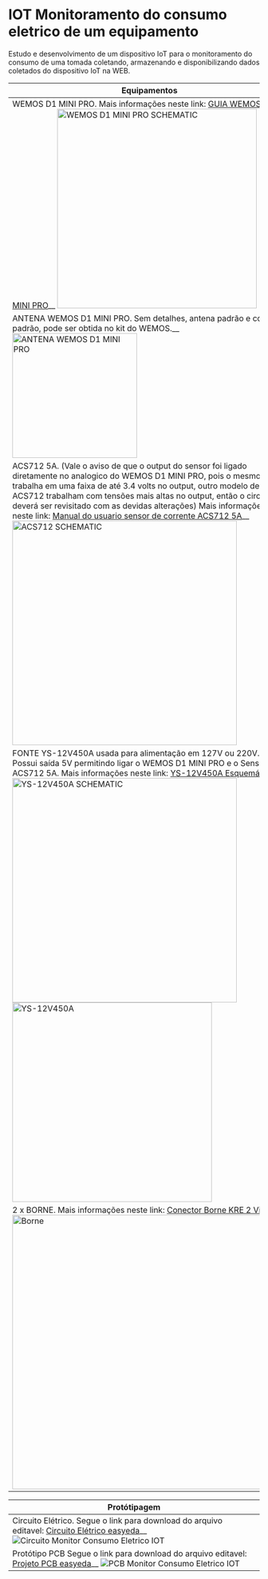 # IOT Monitoramento do consumo eletrico de um equipamento
Estudo e desenvolvimento de um dispositivo IoT para o monitoramento do consumo de uma tomada coletando, armazenando e disponibilizando dados coletados do dispositivo IoT na WEB.


|Equipamentos| 
| ------ |
| WEMOS D1 MINI PRO. Mais informações neste link: [GUIA WEMOS D1 MINI PRO](https://goo.gl/Gs3dgQ)__ <img alt="WEMOS D1 MINI PRO SCHEMATIC" src="https://github.com/filipecavalc/IOT-monitoramento-do-consumo-eletrico-de-um-equipamento/blob/master/wemos_d1_mini_pro_pinout.png" width="400"> |
| ANTENA WEMOS D1 MINI PRO. Sem detalhes, antena padrão e conector padrão, pode ser obtida no kit do WEMOS.__ <img alt="ANTENA WEMOS D1 MINI PRO" src="https://github.com/filipecavalc/IOT-monitoramento-do-consumo-eletrico-de-um-equipamento/blob/master/antena.jpg" width="250"> |
| ACS712 5A. (Vale o aviso de que o output do sensor foi ligado diretamente no analogico do WEMOS D1 MINI PRO, pois o mesmo trabalha em uma faixa de até 3.4 volts no output, outro modelo de ACS712 trabalham com tensões mais altas no output, então o circuito deverá ser revisitado com as devidas alterações) Mais informações neste link: [Manual do usuario sensor de corrente ACS712 5A](https://goo.gl/tzyDiZ)__ <img alt="ACS712 SCHEMATIC" src="https://raw.githubusercontent.com/filipecavalc/IOT-monitoramento-do-consumo-eletrico-de-um-equipamento/master/ACS-712-Pinouts.png" width="450"> |
| FONTE YS-12V450A usada para alimentação em 127V ou 220V. Possui saída 5V permitindo ligar o WEMOS D1 MINI PRO e o Sensor ACS712 5A. Mais informações neste link: [YS-12V450A Esquemático](https://goo.gl/hyTrNA)__ <img alt="YS-12V450A SCHEMATIC" src="https://github.com/filipecavalc/IOT-monitoramento-do-consumo-eletrico-de-um-equipamento/blob/master/ys-12v450a-Schematic.jpg" width="450"><img alt="YS-12V450A" src="https://github.com/filipecavalc/IOT-monitoramento-do-consumo-eletrico-de-um-equipamento/blob/master/ys-12v450a.JPG" width="400"> |
| 2 x BORNE. Mais informações neste link: [Conector Borne KRE 2 Vias](https://goo.gl/vKmvR2)__ <img alt="Borne" src="https://github.com/filipecavalc/IOT-monitoramento-do-consumo-eletrico-de-um-equipamento/blob/master/Borne.png" width="550"> |



| Protótipagem | 
| ------ |
| Circuito Elétrico. Segue o link para download do arquivo editavel: [Circuito Elétrico easyeda](https://goo.gl/VcahGX)__ <img alt="Circuito Monitor Consumo Eletrico IOT" src="https://github.com/filipecavalc/IOT-monitoramento-do-consumo-eletrico-de-um-equipamento/blob/master/IOTEnergia_circuit.png"> |
| Protótipo PCB Segue o link para download do arquivo editavel: [Projeto PCB easyeda](https://goo.gl/xMyhBx)__ <img alt="PCB Monitor Consumo Eletrico IOT" src="https://github.com/filipecavalc/IOT-monitoramento-do-consumo-eletrico-de-um-equipamento/blob/master/IOTEnergia_PCB.png"> |
